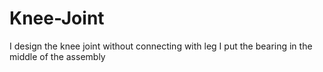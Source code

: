 # Knee-Joint
I design the knee joint without connecting with leg
I put the bearing in the middle of the assembly 
